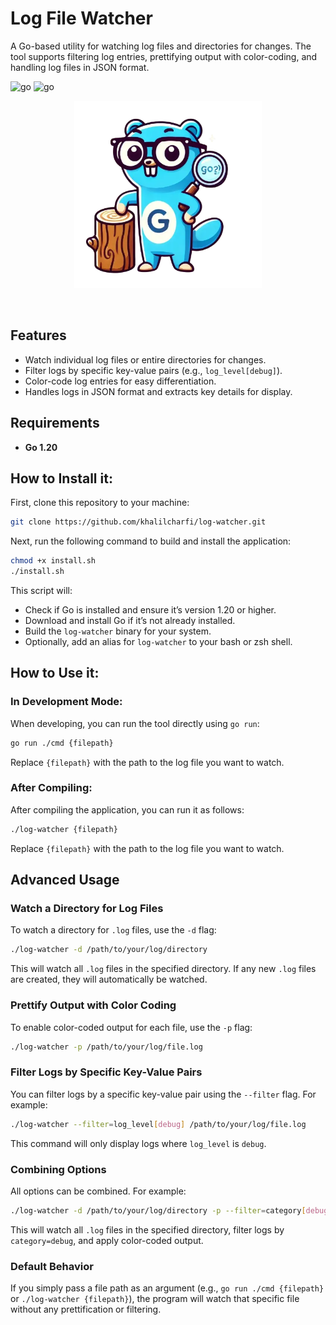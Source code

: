# Log File Watcher

A Go-based utility for watching log files and directories for changes. The tool supports filtering log entries, prettifying output with color-coding, and handling log files in JSON format.

![go](https://img.shields.io/static/v1?label=Golang+1.20&labelColor=34a1eb&message=Go&color=000000&logo=go&logoColor=ffffff&style=flat-square) 
![go](https://img.shields.io/static/v1?label=Channels&labelColor=34a1eb&message=Go&color=000000&logo=go&logoColor=ffffff&style=flat-square)

<p align="center">
<img src="https://raw.githubusercontent.com/khalilcharfi/log-watcher/assets/logo.webp" height="300">
</p>
<br>

## Features

- Watch individual log files or entire directories for changes.
- Filter logs by specific key-value pairs (e.g., `log_level[debug]`).
- Color-code log entries for easy differentiation.
- Handles logs in JSON format and extracts key details for display.

## Requirements

- **Go 1.20**

## How to Install it:

First, clone this repository to your machine:

~~~bash
git clone https://github.com/khalilcharfi/log-watcher.git
~~~

Next, run the following command to build and install the application:

~~~bash
chmod +x install.sh
./install.sh
~~~

This script will:
- Check if Go is installed and ensure it’s version 1.20 or higher.
- Download and install Go if it’s not already installed.
- Build the `log-watcher` binary for your system.
- Optionally, add an alias for `log-watcher` to your bash or zsh shell.

## How to Use it:

### In Development Mode:

When developing, you can run the tool directly using `go run`:

~~~bash
go run ./cmd {filepath}
~~~

Replace `{filepath}` with the path to the log file you want to watch.

### After Compiling:

After compiling the application, you can run it as follows:

~~~bash
./log-watcher {filepath}
~~~

Replace `{filepath}` with the path to the log file you want to watch.

## Advanced Usage

### Watch a Directory for Log Files

To watch a directory for `.log` files, use the `-d` flag:

~~~bash
./log-watcher -d /path/to/your/log/directory
~~~

This will watch all `.log` files in the specified directory. If any new `.log` files are created, they will automatically be watched.

### Prettify Output with Color Coding

To enable color-coded output for each file, use the `-p` flag:

~~~bash
./log-watcher -p /path/to/your/log/file.log
~~~

### Filter Logs by Specific Key-Value Pairs

You can filter logs by a specific key-value pair using the `--filter` flag. For example:

~~~bash
./log-watcher --filter=log_level[debug] /path/to/your/log/file.log
~~~

This command will only display logs where `log_level` is `debug`.

### Combining Options

All options can be combined. For example:

~~~bash
./log-watcher -d /path/to/your/log/directory -p --filter=category[debug]
~~~

This will watch all `.log` files in the specified directory, filter logs by `category=debug`, and apply color-coded output.

### Default Behavior

If you simply pass a file path as an argument (e.g., `go run ./cmd {filepath}` or `./log-watcher {filepath}`), the program will watch that specific file without any prettification or filtering.
